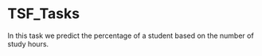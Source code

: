 # TSF_Tasks

In this task we predict the percentage of a student based on the number of study hours.
